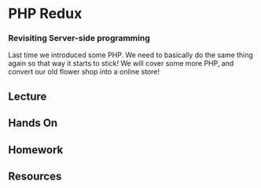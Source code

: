 # PHP Redux

### Revisiting Server-side programming

Last time we introduced some PHP. We need to basically do the same thing again so that way it starts to stick! We will cover some more PHP, and convert our old flower shop into a online store!

## Lecture

## Hands On

## Homework

## Resources
